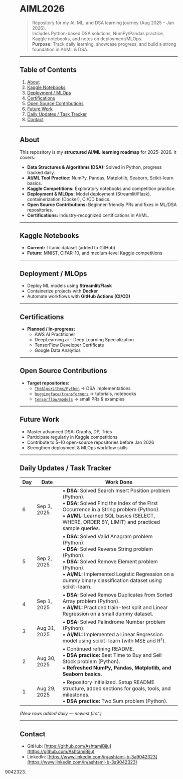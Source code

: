 # AIML2026

> Repository for my AI, ML, and DSA learning journey (Aug 2025 – Jan 2026).  
> Includes Python-based DSA solutions, NumPy/Pandas practice, Kaggle notebooks, and notes on deployment/MLOps.  
> **Purpose:** Track daily learning, showcase progress, and build a strong foundation in AI/ML & DSA.

---

## Table of Contents
1. [About](#about)  
2. [Kaggle Notebooks](#kaggle-notebooks)  
3. [Deployment / MLOps](#deployment--mlops)  
4. [Certifications](#certifications)  
5. [Open Source Contributions](#open-source-contributions)  
6. [Future Work](#future-work)  
7. [Daily Updates / Task Tracker](#daily-updates--task-tracker)  
8. [Contact](#contact)  

---

## About
This repository is my **structured AI/ML learning roadmap** for 2025–2026. It covers:
- **Data Structures & Algorithms (DSA):** Solved in Python, progress tracked daily.
- **AI/ML Tool Practice:** NumPy, Pandas, Matplotlib, Seaborn, Scikit-learn basics.
- **Kaggle Competitions:** Exploratory notebooks and competition practice.
- **Deployment & MLOps:** Model deployment (Streamlit/Flask), containerization (Docker), CI/CD basics.
- **Open Source Contributions:** Beginner-friendly PRs and fixes in ML/DSA repositories.
- **Certifications:** Industry-recognized certifications in AI/ML.

---

## Kaggle Notebooks
- **Current:** Titanic dataset (added to GitHub)  
- **Future:** MNIST, CIFAR-10, and medium-level Kaggle competitions  

---

## Deployment / MLOps
- Deploy ML models using **Streamlit/Flask**  
- Containerize projects with **Docker**  
- Automate workflows with **GitHub Actions (CI/CD)**  

---

## Certifications
- **Planned / In-progress:**  
  - AWS AI Practitioner  
  - DeepLearning.ai – Deep Learning Specialization  
  - TensorFlow Developer Certificate  
  - Google Data Analytics  

---

## Open Source Contributions
- **Target repositories:**  
  - [`TheAlgorithms/Python`](https://github.com/TheAlgorithms/Python) → DSA implementations  
  - [`huggingface/transformers`](https://github.com/huggingface/transformers) → tutorials, notebooks  
  - [`tensorflow/models`](https://github.com/tensorflow/models) → small PRs & examples  

---

## Future Work
- Master advanced DSA: Graphs, DP, Tries  
- Participate regularly in Kaggle competitions  
- Contribute to 5–10 open-source repositories before Jan 2026  
- Strengthen deployment & MLOps workflow skills  

---

## Daily Updates / Task Tracker   

| Day | Date       | Work Done |
|-----|------------|-----------|
| 6   | Sep 3, 2025 | • **DSA:** Solved Search Insert Position problem (Python). <br> • **DSA:** Solved Find the Index of the First Occurrence in a String problem (Python). <br> • **AI/ML:** Learned SQL basics (SELECT, WHERE, ORDER BY, LIMIT) and practiced sample queries. |
| 5   | Sep 2, 2025 | • **DSA:** Solved Valid Anagram problem (Python). <br> • **DSA:** Solved Reverse String problem (Python). <br> • **DSA:** Solved Remove Element problem (Python). <br> • **AI/ML:** Implemented Logistic Regression on a dummy binary classification dataset using scikit-learn. |
| 4   | Sep 1, 2025 | • **DSA:** Solved Remove Duplicates from Sorted Array problem (Python). <br> • **AI/ML:** Practiced train-test split and Linear Regression on a small dummy dataset. |
| 3   | Aug 31, 2025 | • **DSA:** Solved Palindrome Number problem (Python). <br> • **AI/ML:** Implemented a Linear Regression model using scikit-learn (with MSE and R²). |
| 2   | Aug 30, 2025 | • Continued refining README. <br> • **DSA practice:** Best Time to Buy and Sell Stock problem (Python). <br> • **Refreshed NumPy, Pandas, Matplotlib, and Seaborn basics.** |
| 1   | Aug 29, 2025 | • Repository initialized. Setup README structure, added sections for goals, tools, and milestones. <br> • **DSA practice:** Two Sum problem (Python). |

*(New rows added daily — newest first.)*

---

## Contact
- GitHub: [https://github.com/AshtamiBiju](https://github.com/AshtamiBiju)  
- LinkedIn: [https://www.linkedin.com/in/ashtami-b-3a9042323](https://www.linkedin.com/in/ashtami-b-3a9042323)  
9042323)  
